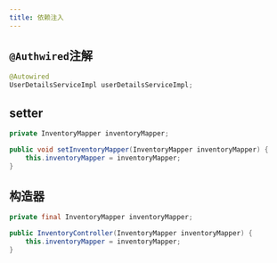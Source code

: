 ```yaml
---
title: 依赖注入
---
```


## `@Authwired`注解

```java
@Autowired
UserDetailsServiceImpl userDetailsServiceImpl;
```

## setter

```java
private InventoryMapper inventoryMapper;

public void setInventoryMapper(InventoryMapper inventoryMapper) {
    this.inventoryMapper = inventoryMapper;
}
```

## 构造器

```java
private final InventoryMapper inventoryMapper;

public InventoryController(InventoryMapper inventoryMapper) {
    this.inventoryMapper = inventoryMapper;
}
```